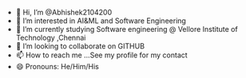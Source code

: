 - 👋 Hi, I’m @Abhishek2104200
- 👀 I’m interested in AI&ML and Software Engineering
- 🌱 I’m currently studying Software engineering @ Vellore Institute of Technology ,Chennai
- 💞️ I’m looking to collaborate on GITHUB 
- 📫 How to reach me ...See my profile for my contact
- 😄 Pronouns: He/Him/His
 

<!---
Abhishek2104200/Abhishek2104200 is a ✨ special ✨ repository because its `README.md` (this file) appears on your GitHub profile.
You can click the Preview link to take a look at your changes.
--->
